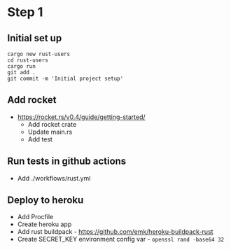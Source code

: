 # Step 1

## Initial set up

```
cargo new rust-users
cd rust-users
cargo run
git add .
git commit -m 'Initial project setup'
```

## Add rocket

* https://rocket.rs/v0.4/guide/getting-started/
  * Add rocket crate
  * Update main.rs
  * Add test

## Run tests in github actions
  * Add ./workflows/rust.yml

## Deploy to heroku
  * Add Procfile
  * Create heroku app
  * Add rust buildpack - https://github.com/emk/heroku-buildpack-rust
  * Create SECRET_KEY environment config var - `openssl rand -base64 32`
